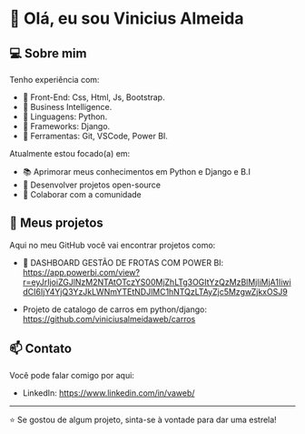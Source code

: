 # 👋 Olá, eu sou Vinicius Almeida

## 💻 Sobre mim

Tenho experiência com:
- 🔹 Front-End: Css, Html, Js, Bootstrap.
- 🔹 Business Intelligence. 
- 🔹 Linguagens: Python.
- 🔹 Frameworks: Django.
- 🔹 Ferramentas: Git, VSCode, Power BI.

Atualmente estou focado(a) em:
- 📚 Aprimorar meus conhecimentos em Python e Django e B.I
- 🔨 Desenvolver projetos open-source
- 🤝 Colaborar com a comunidade

## 🚀 Meus projetos

Aqui no meu GitHub você vai encontrar projetos como:
- 📌 DASHBOARD GESTÃO DE FROTAS COM POWER BI: https://app.powerbi.com/view?r=eyJrIjoiZGJlNzM2NTAtOTczYS00MjZhLTg3OGItYzQzMzBlMjliMjA1IiwidCI6IjY4YjQ3YzJkLWNmYTEtNDJlMC1hNTQzLTAyZjc5MzgwZjkxOSJ9
  
- Projeto de catalogo de carros em python/django: https://github.com/viniciusalmeidaweb/carros

## 📫 Contato

Você pode falar comigo por aqui:
- LinkedIn: https://www.linkedin.com/in/vaweb/ 

---

⭐️ Se gostou de algum projeto, sinta-se à vontade para dar uma estrela!
